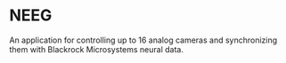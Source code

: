 # NEEG
An application for controlling up to 16 analog cameras and synchronizing them with Blackrock Microsystems neural data. 
